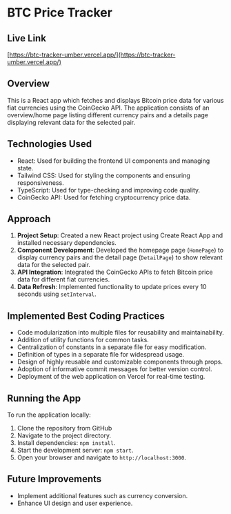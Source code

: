 # BTC Price Tracker

## Live Link

[https://btc-tracker-umber.vercel.app/](https://btc-tracker-umber.vercel.app/)

## Overview
This is a React app which fetches and displays Bitcoin price data for various fiat currencies using the CoinGecko API. The application consists of an overview/home page listing different currency pairs and a details page displaying relevant data for the selected pair.

## Technologies Used
- React: Used for building the frontend UI components and managing state.
- Tailwind CSS: Used for styling the components and ensuring responsiveness.
- TypeScript: Used for type-checking and improving code quality.
- CoinGecko API: Used for fetching cryptocurrency price data.

## Approach
1. **Project Setup**: Created a new React project using Create React App and installed necessary dependencies.
2. **Component Development**: Developed the homepage page (`HomePage`) to display currency pairs and the detail page (`DetailPage`) to show relevant data for the selected pair.
3. **API Integration**: Integrated the CoinGecko APIs to fetch Bitcoin price data for different fiat currencies.
6. **Data Refresh**: Implemented functionality to update prices every 10 seconds using `setInterval`.

## Implemented Best Coding Practices

- Code modularization into multiple files for reusability and maintainability.
- Addition of utility functions for common tasks.
- Centralization of constants in a separate file for easy modification.
- Definition of types in a separate file for widespread usage.
- Design of highly reusable and customizable components through props.
- Adoption of informative commit messages for better version control.
- Deployment of the web application on Vercel for real-time testing.

## Running the App
To run the application locally:
1. Clone the repository from GitHub
2. Navigate to the project directory.
3. Install dependencies: `npm install`.
4. Start the development server: `npm start`.
5. Open your browser and navigate to `http://localhost:3000`.


## Future Improvements
- Implement additional features such as currency conversion.
- Enhance UI design and user experience.